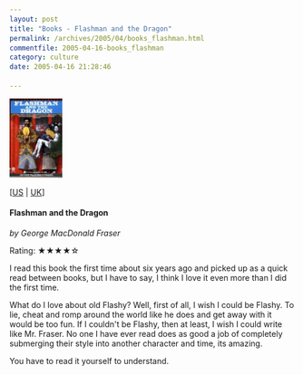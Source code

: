 ```yaml
---
layout: post
title: "Books - Flashman and the Dragon"
permalink: /archives/2005/04/books_flashman.html
commentfile: 2005-04-16-books_flashman
category: culture
date: 2005-04-16 21:28:46

---
```


<img alt="George MacDonald Fraser: Flashman and the Dragon" src="/assets/images/0452261910.01.__SCMZZZZZZZ_.jpg" width="93" height="140" border="0" class="photo right"/>

\[<a href="http://www.amazon.com/exec/obidos/tg/detail/-/0452261910/qid=1113674490/sr=8-3/ref=pd_csp_3/102-1691733-2342538?v=glance&amp;s=books&amp;n=507846" target="_blank">US</a> | <a href="/assets/images/026-4300878-8787639" target="_blank">UK</a>\]

#### Flashman and the Dragon

*by George MacDonald Fraser*

Rating: ★★★★☆

I read this book the first time about six years ago and picked up as a quick read between books, but I have to say, I think I love it even more than I did the first time.

What do I love about old Flashy? Well, first of all, I wish I could be Flashy. To lie, cheat and romp around the world like he does and get away with it would be too fun. If I couldn't be Flashy, then at least, I wish I could write like Mr. Fraser. No one I have ever read does as good a job of completely submerging their style into another character and time, its amazing.

You have to read it yourself to understand.

